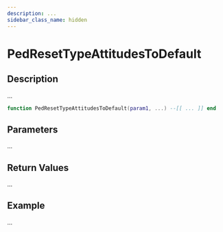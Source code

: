 ```yaml
---
description: ...
sidebar_class_name: hidden
---
```


# PedResetTypeAttitudesToDefault

## Description

...

```lua
function PedResetTypeAttitudesToDefault(param1, ...) --[[ ... ]] end
```

## Parameters

...

## Return Values

...

## Example

...

